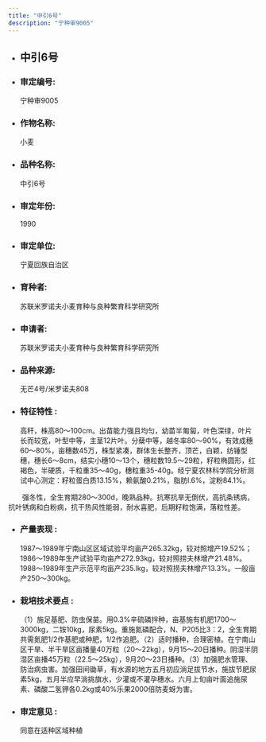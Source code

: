```yaml
---
title: "中引6号"
description: "宁种审9005"
---
```

* ## 中引6号
* ###  审定编号:  
   宁种审9005

*  ### 作物名称:  
   小麦

*   ###  品种名称: 
    中引6号

*   ### 审定年份: 
    1990

*   ### 审定单位:  
    宁夏回族自治区

*   ### 育种者:  
    苏联米罗诺夫小麦育种与良种繁育科学研究所

*   ### 申请者:  
    苏联米罗诺夫小麦育种与良种繁育科学研究所

*   ### 品种来源:  
    无芒4号/米罗诺夫808 

*   ### 特征特性 : 
    高秆，株高80～100cm。出苗能力强且均匀，幼苗半匍匐，叶色深绿，叶片长而较宽，叶型中等，主茎12片叶。分蘖中等，越冬率80～90%，有效成穗60～80%，亩穗数45万，株型紧凑，群体生长整齐，顶芒，白颖，纺锤型穗，穗长6～8cm，结实小穗10～13个，穗粒数19.5～29粒，籽粒椭圆形，红褐色，半硬质，千粒重35～40g，穗粒重35-40g。经宁夏农林科学院分析测试中心测定：籽粒蛋白质13.15%，赖氨酸0.21%，脂肪l.6%，淀粉84.1%。
　　强冬性，全生育期280～300d，晚熟品种。抗寒抗旱无倒伏，高抗条锈病，抗叶锈病和白粉病，抗干热风性能弱，耐水喜肥，后期籽粒饱满，落粒性差。 


*   ### 产量表现 : 
    1987～1989年宁南山区区域试验平均亩产265.32kg，较对照增产19.52%；1986～1989年生产试验平均亩产272.93kg，较对照捞夫林增产21.48%。1988～1989年生产示范平均亩产235.lkg，较对照捞夫林增产13.3%。一般亩产250～300kg。

*   ### 栽培技术要点 : 
    （1）施足基肥、防虫保苗。用0.3%辛硫磷拌种，亩基施有机肥1700～3000kg，二铵10kg，尿素5kg。重施氮磷配合，N、P205比3：2，全生育期共需氮肥1/2作基肥或种肥，1/2作追肥。（2）适时播种，合理密植。在宁南山区干旱、半干旱区亩播量40万粒（20～22kg），9月15～20日播种。阴湿半阴湿区亩播45万粒（22.5～25kg），9月20～23日播种。（3）加强肥水管理、防治病虫害。加强田间锄草，有水源的地方五月初应淌足拔节水，施拔节肥尿素5kg，五月半应早淌挑旗水，少灌或不灌孕穗水。六月上旬亩叶面追施尿素、磷酸二氢钾各0.2kg或40%乐果2000倍防麦蚜为害。

*   ### 审定意见 : 
    同意在适种区域种植
